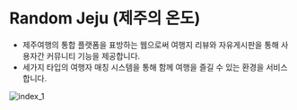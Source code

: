 # Random Jeju (제주의 온도)

- 제주여행의 통합 플랫폼을 표방하는 웹으로써 여행지 리뷰와 자유게시판을 통해 사용자간 커뮤니티 기능을 제공합니다.
- 세가지 타입의 여행자 매칭 시스템을 통해 함께 여행을 즐길 수 있는 환경을 서비스 합니다.

![index_1](https://user-images.githubusercontent.com/87962947/156979898-d8ec7505-b813-443b-b90d-1d581684c69e.png)
